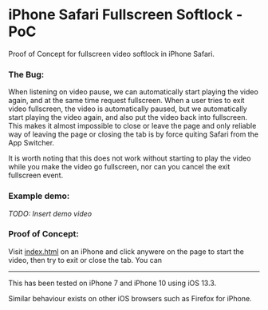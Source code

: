 # iPhone Safari Fullscreen Softlock - PoC

Proof of Concept for fullscreen video softlock in iPhone Safari.

### The Bug:

When listening on video pause, we can automatically start playing the video again, and at the same time request fullscreen. When a user tries to exit video fullscreen, the video is automatically paused, but we automatically start playing the video again, and also put the video back into fullscreen. This makes it almost impossible to close or leave the page and only reliable way of leaving the page or closing the tab is by force quiting Safari from the App Switcher.

It is worth noting that this does not work without starting to play the video while you make the video go fullscreen, nor can you cancel the exit fullscreen event.

### Example demo:

_TODO: Insert demo video_

### Proof of Concept:

Visit [index.html](https://github.com) on an iPhone and click anywere on the page to start the video, then try to exit or close the tab. You can

---

This has been tested on iPhone 7 and iPhone 10 using iOS 13.3.

Similar behaviour exists on other iOS browsers such as Firefox for iPhone.
